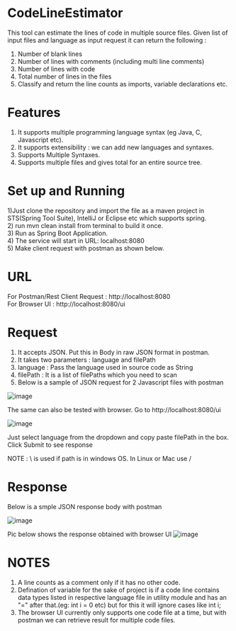 # CodeLineEstimator
This tool can estimate the lines of code in multiple source files. Given list of input files and language as input request it can return the following :  
1) Number of blank lines
2) Number of lines with comments (including multi line comments)
3) Number of lines with code
4) Total number of lines in the files
5) Classify and return the line counts as imports, variable declarations etc.

# Features
1) It supports multiple programming language syntax (eg Java, C, Javascript etc).
2) It supports extensibility : we can add new languages and syntaxes.
3) Supports Multiple Syntaxes.
4) Supports multiple files and gives total for an entire source tree.

# Set up and Running
1)Just clone the repository and import the file as a maven project in STS(Spring Tool Suite), IntelliJ or Eclipse etc which supports spring.  
2) run mvn clean install from terminal to build it once.  
3) Run as Spring Boot Application.  
4) The service will start in URL: localhost:8080  
5) Make client request with postman as shown below.  

# URL
For Postman/Rest Client Request : http://localhost:8080  
For Browser UI : http://localhost:8080/ui

# Request
1) It accepts JSON. Put this in Body in raw JSON format in postman.
2) It takes two parameters : language and filePath
3) language : Pass the language used in source code as String
4) filePath : It is a list of filePaths which you need to scan
5) Below is a sample of JSON request for 2 Javascript files with postman

![image](https://user-images.githubusercontent.com/22210454/156249544-1014c22e-eb1c-4591-bd7b-3a633f44a154.png)

The same can also be tested with browser. Go to http://localhost:8080/ui

![image](https://user-images.githubusercontent.com/22210454/156249965-892ab7cb-cee0-47fe-9af9-0629b762b8d9.png)

Just select language from the dropdown and copy paste filePath in the box. Click Submit to see response


NOTE : \\ is used if path is in windows OS. In Linux or Mac use /

# Response
Below is a smple JSON response body with postman

![image](https://user-images.githubusercontent.com/22210454/156249690-875933e2-5b3f-47e0-941a-1cf1406a956c.png) 

Pic below shows the response obtained with browser UI
![image](https://user-images.githubusercontent.com/22210454/156250454-9affeab7-6ec2-4299-b436-e301377dbf21.png)


# NOTES
1) A line counts as a comment only if it has no other code.
2) Defination of variable for the sake of project is if a code line contains data types listed in respective language file in utility module and has an "=" after that.(eg: int i = 0 etc) but for this it will ignore cases like int i;
3) The browser UI currently only supports one code file at a time, but with postman we can retrieve result for multiple code files.

